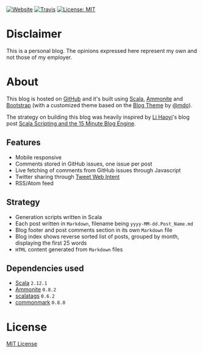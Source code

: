[![Website](https://img.shields.io/website-up-down-green-red/https/pbassiner.github.io.svg)](https://pbassiner.github.io/)
[![Travis](https://img.shields.io/travis/pbassiner/pbassiner.github.io/master.svg)](https://travis-ci.org/pbassiner/pbassiner.github.io)
[![License: MIT](https://img.shields.io/badge/license-MIT%20License-blue.svg)](https://raw.githubusercontent.com/pbassiner/pbassiner.github.io/master/LICENSE)

# Disclaimer
This is a personal blog. The opinions expressed here represent my own and not those of my employer.

# About
This blog is hosted on [GitHub](https://github.com/) and it's built using [Scala](http://www.scala-lang.org/), [Ammonite](https://github.com/lihaoyi/Ammonite) and [Bootstrap](http://getbootstrap.com) (with a customized theme based on the [Blog Theme](http://getbootstrap.com/examples/blog/) by [@mdo](https://twitter.com/mdo)).

The strategy on building this blog was heavily inspired by [Li Haoyi](https://twitter.com/li_haoyi)'s blog post [Scala Scripting and the 15 Minute Blog Engine](http://www.lihaoyi.com/post/ScalaScriptingandthe15MinuteBlogEngine.html).

## Features
* Mobile responsive
* Comments stored in GitHub issues, one issue per post
* Live fetching of comments from GitHub issues through Javascript
* Twitter sharing through [Tweet Web Intent](https://dev.twitter.com/web/tweet-button/web-intent)
* RSS/Atom feed

## Strategy
* Generation scripts written in Scala
* Each post written in `Markdown`, filename being `yyyy-MM-dd.Post_Name.md`
* Blog footer and post comments section in its own `Markdown` file
* Blog index shows reverse sorted list of posts, grouped by month, displaying the first 25 words
* `HTML` content generated from `Markdown` files

## Dependencies used
* [Scala](http://www.scala-lang.org/) `2.12.1`
* [Ammonite](https://github.com/lihaoyi/Ammonite) `0.8.2`
* [scalatags](https://github.com/lihaoyi/scalatags) `0.6.2`
* [commonmark](https://github.com/atlassian/commonmark-java) `0.8.0`

# License
[MIT License](LICENSE)
